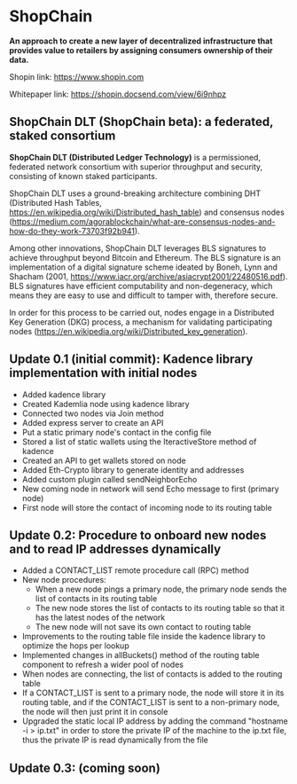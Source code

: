 # ShopChain

**An approach to create a new layer of decentralized infrastructure that provides value to retailers by assigning consumers ownership of their data.**

Shopin link: https://www.shopin.com

Whitepaper link: https://shopin.docsend.com/view/6i9nhpz




## ShopChain DLT (ShopChain beta): a federated, staked consortium

**ShopChain DLT (Distributed Ledger Technology)** is a permissioned, federated network consortium with superior throughput and security, consisting of known staked participants. 

ShopChain DLT uses a ground-breaking architecture combining DHT (Distributed Hash Tables, https://en.wikipedia.org/wiki/Distributed_hash_table) and consensus nodes (https://medium.com/agorablockchain/what-are-consensus-nodes-and-how-do-they-work-73703f92b941).

Among other innovations, ShopChain DLT leverages BLS signatures to achieve throughput beyond Bitcoin and Ethereum. The BLS signature is an implementation of a digital signature scheme ideated by Boneh, Lynn and Shacham (2001, https://www.iacr.org/archive/asiacrypt2001/22480516.pdf). BLS signatures have efficient computability and non-degeneracy, which means they are easy to use and difficult to tamper with, therefore secure. 

In order for this process to be carried out, nodes engage in a Distributed Key Generation (DKG) process, a mechanism for validating participating nodes (https://en.wikipedia.org/wiki/Distributed_key_generation).







## Update 0.1 (initial commit): Kadence library implementation with initial nodes

* Added kadence library
* Created Kademlia node using kadence library
* Connected two nodes via Join method
* Added express server to create an API
* Put a static primary node's contact in the config file
* Stored a list of static wallets using the IteractiveStore method of kadence
* Created an API to get wallets stored on node
* Added Eth-Crypto library to generate identity and addresses
* Added custom plugin called sendNeighborEcho
* New coming node in network will send Echo message to first (primary node)
* First node will store the contact of incoming node to its routing table


## Update 0.2: Procedure to onboard new nodes and to read IP addresses dynamically

* Added a CONTACT_LIST remote procedure call (RPC) method
* New node procedures:
  * When a new node pings a primary node, the primary node sends the list of contacts in its routing table
  * The new node stores the list of contacts to its routing table so that it has the latest nodes of the network
  * The new node will not save its own contact to routing table
* Improvements to the routing table file inside the kadence library to optimize the hops per lookup
* Implemented changes in allBuckets() method of the routing table component to refresh a wider pool of nodes
* When nodes are connecting, the list of contacts is added to the routing table
* If a CONTACT_LIST is sent to a primary node, the node will store it in its routing table, and if the CONTACT_LIST is sent to a non-primary node, the node will then just print it in console
* Upgraded the static local IP address by adding the command "hostname -i > ip.txt" in order to store the private IP of the machine to the ip.txt file, thus the private IP is read dynamically from the file


## Update 0.3: (coming soon)

